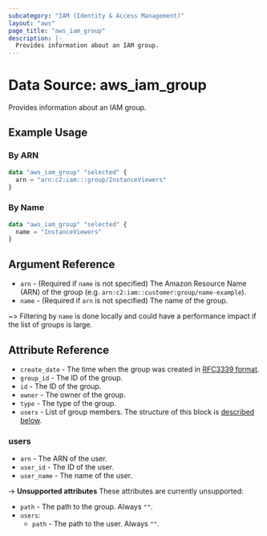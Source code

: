 ```yaml
---
subcategory: "IAM (Identity & Access Management)"
layout: "aws"
page_title: "aws_iam_group"
description: |-
  Provides information about an IAM group.
---
```


[RFC3339 format]: https://datatracker.ietf.org/doc/html/rfc3339#section-5.8

# Data Source: aws_iam_group

Provides information about an IAM group.

## Example Usage

### By ARN

```terraform
data "aws_iam_group" "selected" {
  arn = "arn:c2:iam:::group/InstanceViewers"
}
```

### By Name

```terraform
data "aws_iam_group" "selected" {
  name = "InstanceViewers"
}
```

## Argument Reference

* `arn` - (Required if `name` is not specified) The Amazon Resource Name (ARN) of the group
  (e.g. `arn:c2:iam::customer:group/name-example`).
* `name` - (Required if `arn` is not specified) The name of the group.

~> Filtering by `name` is done locally and could have a performance impact if the list of groups is large.

## Attribute Reference

* `create_date` - The time when the group was created in [RFC3339 format].
* `group_id` - The ID of the group.
* `id` - The ID of the group.
* `owner` - The owner of the group.
* `type` - The type of the group.
* `users` - List of group members. The structure of this block is [described below](#users).

### users

* `arn` - The ARN of the user.
* `user_id` - The ID of the user.
* `user_name` - The name of the user.

->  **Unsupported attributes**
These attributes are currently unsupported:

* `path` - The path to the group. Always `""`.
* `users`:
    * `path` - The path to the user. Always `""`.
